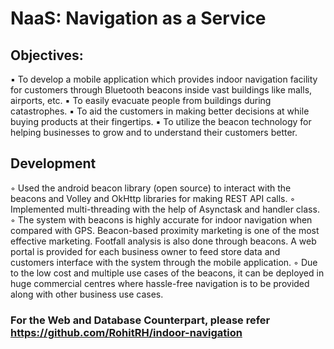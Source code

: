 # NaaS: Navigation as a Service
## Objectives:
▪ To develop a mobile application which provides indoor navigation facility for
customers through Bluetooth beacons inside vast buildings like malls, airports, etc.
▪ To easily evacuate people from buildings during catastrophes.
▪ To aid the customers in making better decisions at while buying products at their
fingertips.
▪ To utilize the beacon technology for helping businesses to grow and to understand
their customers better.

## Development
◦ Used the android beacon library (open source) to interact with the beacons and Volley
and OkHttp libraries for making REST API calls.
◦ Implemented multi-threading with the help of Asynctask and handler class.
◦ The system with beacons is highly accurate for indoor navigation when compared with
GPS. Beacon-based proximity marketing is one of the most effective marketing. Footfall
analysis is also done through beacons. A web portal is provided for each business
owner to feed store data and customers interface with the system through the mobile
application.
◦ Due to the low cost and multiple use cases of the beacons, it can be deployed in huge
commercial centres where hassle-free navigation is to be provided along with other
business use cases.

### For the Web and Database Counterpart, please refer https://github.com/RohitRH/indoor-navigation
